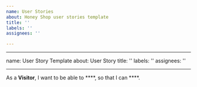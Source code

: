 ```yaml
---
name: User Stories
about: Honey Shop user stories template
title: ''
labels: ''
assignees: ''

---
```


---
name: User Story Template
about: User Story
title: ''
labels: ''
assignees: ''

---

As a **Visitor**, I want to be able to ****, so that I can ****.
